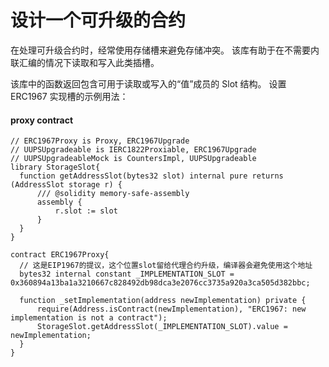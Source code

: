 # 设计一个可升级的合约

在处理可升级合约时，经常使用存储槽来避免存储冲突。
该库有助于在不需要内联汇编的情况下读取和写入此类插槽。

该库中的函数返回包含可用于读取或写入的“值”成员的 Slot 结构。
设置 ERC1967 实现槽的示例用法：
#### proxy contract
```solidity
// ERC1967Proxy is Proxy, ERC1967Upgrade
// UUPSUpgradeable is IERC1822Proxiable, ERC1967Upgrade
// UUPSUpgradeableMock is CountersImpl, UUPSUpgradeable
library StorageSlot{
  function getAddressSlot(bytes32 slot) internal pure returns (AddressSlot storage r) {
      /// @solidity memory-safe-assembly
      assembly {
          r.slot := slot
      }
  }
}

contract ERC1967Proxy{
  // 这是EIP1967的提议，这个位置slot留给代理合约升级，编译器会避免使用这个地址
  bytes32 internal constant _IMPLEMENTATION_SLOT = 0x360894a13ba1a3210667c828492db98dca3e2076cc3735a920a3ca505d382bbc;

  function _setImplementation(address newImplementation) private {
      require(Address.isContract(newImplementation), "ERC1967: new implementation is not a contract");
      StorageSlot.getAddressSlot(_IMPLEMENTATION_SLOT).value = newImplementation;
  }
}
```